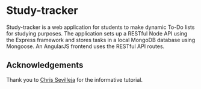Study-tracker
=======================
Study-tracker is a web application for students to make dynamic To-Do lists for studying purposes. The application sets up a RESTful Node API using the Express framework and stores tasks in a local MongoDB database using Mongoose. An AngularJS frontend uses the RESTful API routes. 

## Acknowledgements

Thank you to [Chris Sevilleja](https://scotch.io/tutorials/creating-a-single-page-todo-app-with-node-and-angular) for the informative tutorial. 

